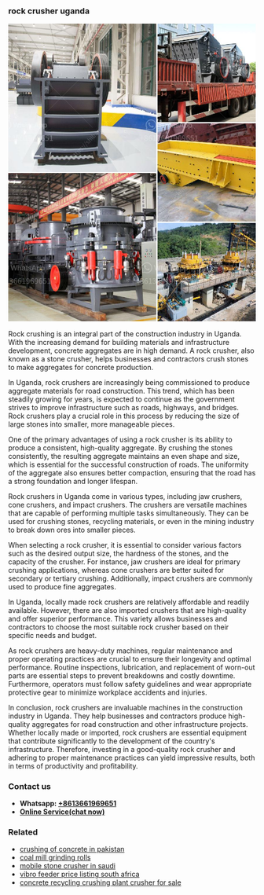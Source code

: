 <h3>rock crusher uganda</h3><img src='1704857002.jpg' alt=''><p>Rock crushing is an integral part of the construction industry in Uganda. With the increasing demand for building materials and infrastructure development, concrete aggregates are in high demand. A rock crusher, also known as a stone crusher, helps businesses and contractors crush stones to make aggregates for concrete production.</p><p>In Uganda, rock crushers are increasingly being commissioned to produce aggregate materials for road construction. This trend, which has been steadily growing for years, is expected to continue as the government strives to improve infrastructure such as roads, highways, and bridges. Rock crushers play a crucial role in this process by reducing the size of large stones into smaller, more manageable pieces.</p><p>One of the primary advantages of using a rock crusher is its ability to produce a consistent, high-quality aggregate. By crushing the stones consistently, the resulting aggregate maintains an even shape and size, which is essential for the successful construction of roads. The uniformity of the aggregate also ensures better compaction, ensuring that the road has a strong foundation and longer lifespan.</p><p>Rock crushers in Uganda come in various types, including jaw crushers, cone crushers, and impact crushers. The crushers are versatile machines that are capable of performing multiple tasks simultaneously. They can be used for crushing stones, recycling materials, or even in the mining industry to break down ores into smaller pieces.</p><p>When selecting a rock crusher, it is essential to consider various factors such as the desired output size, the hardness of the stones, and the capacity of the crusher. For instance, jaw crushers are ideal for primary crushing applications, whereas cone crushers are better suited for secondary or tertiary crushing. Additionally, impact crushers are commonly used to produce fine aggregates.</p><p>In Uganda, locally made rock crushers are relatively affordable and readily available. However, there are also imported crushers that are high-quality and offer superior performance. This variety allows businesses and contractors to choose the most suitable rock crusher based on their specific needs and budget.</p><p>As rock crushers are heavy-duty machines, regular maintenance and proper operating practices are crucial to ensure their longevity and optimal performance. Routine inspections, lubrication, and replacement of worn-out parts are essential steps to prevent breakdowns and costly downtime. Furthermore, operators must follow safety guidelines and wear appropriate protective gear to minimize workplace accidents and injuries.</p><p>In conclusion, rock crushers are invaluable machines in the construction industry in Uganda. They help businesses and contractors produce high-quality aggregates for road construction and other infrastructure projects. Whether locally made or imported, rock crushers are essential equipment that contribute significantly to the development of the country's infrastructure. Therefore, investing in a good-quality rock crusher and adhering to proper maintenance practices can yield impressive results, both in terms of productivity and profitability.</p><h3>Contact us</h3><ul><li><strong>Whatsapp:&nbsp;<a href="https://wa.me/8613661969651">+8613661969651</a></strong></li><li><a href="https://swt.shibang-china.com/?git&amp;zhl&amp;rock crusher uganda"><strong>Online Service(chat now)</strong></a></li></ul><h3>Related</h3><ul><li><a href='crushing of concrete in pakistan.md'>crushing of concrete in pakistan</a></li><li><a href='coal mill grinding rolls.md'>coal mill grinding rolls</a></li><li><a href='mobile stone crusher in saudi.md'>mobile stone crusher in saudi</a></li><li><a href='vibro feeder price listing south africa.md'>vibro feeder price listing south africa</a></li><li><a href='concrete recycling crushing plant crusher for sale.md'>concrete recycling crushing plant crusher for sale</a></li></ul>